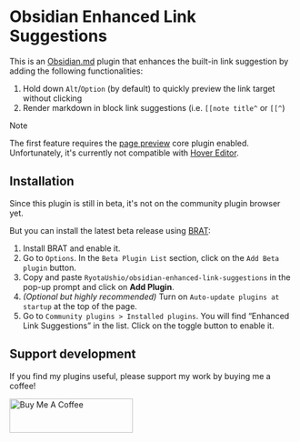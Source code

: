 # Obsidian Enhanced Link Suggestions

This is an [Obsidian.md](https://obsidian.md) plugin that enhances the built-in link suggestion by adding the following functionalities:

1. Hold down `Alt`/`Option` (by default) to quickly preview the link target without clicking
2. Render markdown in block link suggestions (i.e. `[[note title^` or `[[^`)

> [!note]
> The first feature requires the [page preview](https://help.obsidian.md/Plugins/Page+preview) core plugin enabled. Unfortunately, it's currently not compatible with [Hover Editor](https://github.com/nothingislost/obsidian-hover-editor).

## Installation

Since this plugin is still in beta, it's not on the community plugin browser yet.

But you can install the latest beta release using [BRAT](https://github.com/TfTHacker/obsidian42-brat):

1.  Install BRAT and enable it.
2.  Go to `Options`. In the `Beta Plugin List` section, click on the `Add Beta plugin` button.
3.  Copy and paste `RyotaUshio/obsidian-enhanced-link-suggestions` in the pop-up prompt and click on **Add Plugin**.
4.  _(Optional but highly recommended)_ Turn on `Auto-update plugins at startup` at the top of the page.
5.  Go to `Community plugins > Installed plugins`. You will find “Enhanced Link Suggestions” in the list. Click on the toggle button to enable it.

## Support development

If you find my plugins useful, please support my work by buying me a coffee!

<a href="https://www.buymeacoffee.com/ryotaushio" target="_blank"><img src="https://cdn.buymeacoffee.com/buttons/v2/default-yellow.png" alt="Buy Me A Coffee" style="height: 60px !important;width: 217px !important;" ></a>
